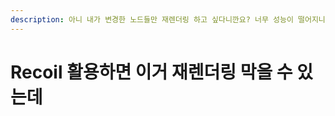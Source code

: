 ```yaml
---
description: 아니 내가 변경한 노드들만 재렌더링 하고 싶다니깐요? 너무 성능이 떨어지니까 지금 구조는 ㅋㅋ
---
```


# Recoil 활용하면 이거 재렌더링 막을 수 있는데

